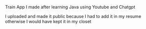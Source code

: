 Train App I made after learning Java using Youtube and Chatgpt

I uploaded and made it public because I had to add it in my resume otherwise I would have kept it in my closet
